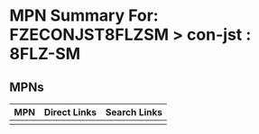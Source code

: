 



# MPN Summary For: FZECONJST8FLZSM > con-jst : 8FLZ-SM

## MPNs
  

|MPN|Direct Links|Search Links|
| :--- | :--- | :--- |
||||
